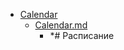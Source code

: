 - <a href = "E:\Node_projects\Node_Way\ArchivTSH_2\ArhivTimur_2\Index-master\Calendar\cat.Calendar\dir.Calendar.md">Calendar</a>
    - <a href = "E:\Node_projects\Node_Way\ArchivTSH_2\ArhivTimur_2\Index-master\Calendar\Calendar.md">Calendar.md</a>
        - *# Расписание
